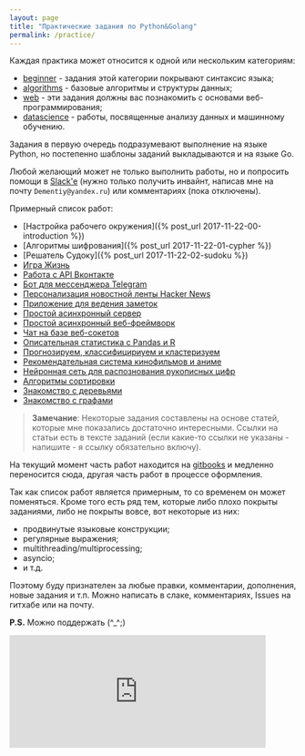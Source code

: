 ```yaml
---
layout: page
title: "Практические задания по Python&Golang"
permalink: /practice/
---
```


Каждая практика может относится к одной или нескольким категориям:
- [beginner](/categories/beginner/) - задания этой категории покрывают синтаксис языка;
- [algorithms](/categories/algorithms/) - базовые алгоритмы и структуры данных;
- [web](/categories/web/) - эти задания должны вас познакомить с основами веб-программирования;
- [datascience](/categories/datascience/) - работы, посвященные анализу данных и машинному обучению.

Задания в первую очередь подразумевают выполнение на языке Python, но постепенно шаблоны заданий выкладываются и на языке Go.

Любой желающий может не только выполнить работы, но и попросить помощи в [Slack'e](https://cs102-python.slack.com) (нужно только получить инвайнт, написав мне на почту `Dementiy@yandex.ru`) или комментариях (пока отключены).

Примерный список работ:
- [Настройка рабочего окружения]({% post_url 2017-11-22-00-introduction %})
- [Алгоритмы шифрования]({% post_url 2017-11-22-01-cypher %})
- [Решатель Судоку]({% post_url 2017-11-22-02-sudoku %})
- [Игра Жизнь]()
- [Работа с API Вконтакте]()
- [Бот для мессенджера Telegram]()
- [Персонализация новостной ленты Hacker News]()
- [Приложение для ведения заметок]()
- [Простой асинхронный сервер]()
- [Простой асинхронный веб-фреймворк]()
- [Чат на базе веб-сокетов]()
- [Описательная статистика с Pandas и R]()
- [Прогнозируем, классифицириуем и кластеризуем]()
- [Рекомендательная система кинофильмов и аниме]()
- [Нейронная сеть для распознования рукописных цифр]()
- [Алгоритмы сортировки]()
- [Знакомство с деревьями]()
- [Знакомство с графами]()

> **Замечание**: Некоторые задания составлены на основе статей, которые мне показались достаточно интересными. Ссылки на статьи есть в тексте заданий (если какие-то ссылки не указаны - напишите - я ссылку обязательно включу).

На текущий момент часть работ находится на [gitbooks](https://dementiy.gitbooks.io/-python/content/) и медленно переносится сюда, другая часть работ в процессе оформления.

Так как список работ является примерным, то со временем он может поменяться. Кроме того есть ряд тем, которые либо плохо покрыты заданиями, либо не покрыты вовсе, вот некоторые из них:
- продвинутые языковые конструкции;
- регулярные выражения;
- multithreading/multiprocessing;
- asyncio;
- и т.д.

Поэтому буду признателен за любые правки, комментарии, дополнения, новые задания и т.п. Можно написать в слаке, комментариях, Issues на гитхабе или на почту.

**P.S.** Можно поддержать (^_^;)
<iframe src="https://money.yandex.ru/quickpay/shop-widget?writer=seller&targets=%D0%9F%D0%BE%D0%B4%D0%B4%D0%B5%D1%80%D0%B6%D0%B0%D1%82%D1%8C&targets-hint=&default-sum=&button-text=11&payment-type-choice=on&hint=&successURL=&quickpay=shop&account=41001313600690" width="450" height="198" frameborder="0" allowtransparency="true" scrolling="no"></iframe>
